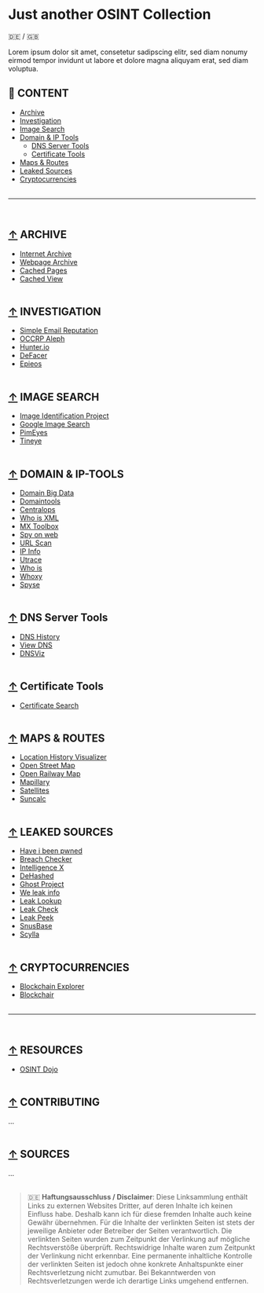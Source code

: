 # Just another OSINT Collection
:de: / :gb:

Lorem ipsum dolor sit amet, consetetur sadipscing elitr, sed diam nonumy eirmod tempor invidunt ut labore et dolore magna aliquyam erat, sed diam voluptua.


## :file_folder: CONTENT
- [Archive](#-archive)
- [Investigation](#-investigation)
- [Image Search](#-image-search)
- [Domain & IP Tools](#-domain--ip-tools)
  - [DNS Server Tools](#-dns-server-tools)
  - [Certificate Tools](#-certificate-tools)
- [Maps & Routes](#-maps--routes)
- [Leaked Sources](#-leaked-sources)
- [Cryptocurrencies](#-cryptocurrencies)
<br/><br/>

---
<br/>

## [↑](#file_folder-content) ARCHIVE
- [Internet Archive](https://archive.org/web/ "Internet Archive")
- [Webpage Archive](https://archive.fo/ "Webpage Archive")
- [Cached Pages](http://www.cachedpages.com/ "Cached Pages")
- [Cached View](http://cachedview.com/ "Cached View")
<br/><br/>

## [↑](#file_folder-content) INVESTIGATION
- [Simple Email Reputation](https://emailrep.io/ "Simple Email Reputation")
- [OCCRP Aleph](https://data.occrp.org/ "OCCRP Aleph")
- [Hunter.io](https://hunter.io/ "Hunter.io")
- [DeFacer](https://defacer.id/ "DeFacer")
- [Epieos](https://tools.epieos.com/ "Epieos")
<br/><br/>

## [↑](#file_folder-content) IMAGE SEARCH
- [Image Identification Project](https://www.imageidentify.com/ "Image Identification Project")
- [Google Image Search](https://images.google.com/ "Google Image Search")
- [PimEyes](https://pimeyes.com/en "PimEyes")
- [Tineye](https://tineye.com/ "Tineye")
<br/><br/>

## [↑](#file_folder-content) DOMAIN & IP-TOOLS

- [Domain Big Data](https://domainbigdata.com/ "Domain Big Data")
- [Domaintools](https://research.domaintools.com/ "Domaintools")
- [Centralops](https://centralops.net/co/domaindossier.aspx "Centralops")
- [Who is XML](https://www.whoisxmlapi.com/ "Who is XML")
- [MX Toolbox](https://mxtoolbox.com/NetworkTools.aspx "MX Toolsbox")
- [Spy on web](https://spyonweb.com/ "Spy on web")
- [URL Scan](https://urlscan.io/ "URL Scan")
- [IP Info](https://ipinfo.io/ "IP Info")
- [Utrace](http://www.utrace.de/ "Utrace")
- [Who is](https://who.is/ "Who is")
- [Whoxy](https://www.whoxy.com/ "Whoxy")
- [Spyse](https://spyse.com/ "Spyse")
<br/><br/>

## [↑](#file_folder-content) DNS Server Tools
- [DNS History](http://dnshistory.org/ "DNS History")
- [View DNS](https://viewdns.info/ "View DNS")
- [DNSViz](https://dnsviz.net/ "DNSVis")
<br/><br/>

## [↑](#file_folder-content) Certificate Tools
- [Certificate Search](https://crt.sh/ "Certificate Search")
<br/><br/>

## [↑](#file_folder-content) MAPS & ROUTES
- [Location History Visualizer](https://locationhistoryvisualizer.com/heatmap/ "Location History Visualizer")
- [Open Street Map](https://www.openstreetmap.de/karte.html "Open Street Map")
- [Open Railway Map](https://www.openrailwaymap.org/ "Open Railway Map")
- [Mapillary](https://www.mapillary.com/app/ "Mapillary")
- [Satellites](https://satellites.pro/ "Satellites")
- [Suncalc](https://www.suncalc.org/#/51.3805,7.4872,16/2021.10.18/12:32/1/3 "Suncalc")
<br/><br/>

## [↑](#file_folder-content) LEAKED SOURCES
- [Have i been pwned](https://haveibeenpwned.com/ "Have i been pwned")
- [Breach Checker](https://breachchecker.com/ "Breach Checker")
- [Intelligence X](https://intelx.io/ "Intelligence X")
- [DeHashed](https://dehashed.com/ "DeHashed")
- [Ghost Project](https://ghostproject.fr/ "Ghost Project")
- [We leak info](https://weleakinfo.to/ "We leak info")
- [Leak Lookup](https://leak-lookup.com/ "Leak Lookup")
- [Leak Check](https://leakcheck.io/ "Leak Check")
- [Leak Peek](https://leakpeek.to/ "Leak Peek")
- [SnusBase](https://snusbase.com/ "SnusBase")
- [Scylla](https://scylla.so/ "Scylla")
<br/><br/>

## [↑](#file_folder-content) CRYPTOCURRENCIES
- [Blockchain Explorer](https://www.blockchain.com/explorer/ "Blockchain Explorer")
- [Blockchair](https://blockchair.com/ "Blockchair")
<br/><br/>

---
<br/>

## [↑](#file_folder-content) RESOURCES
- [OSINT Dojo](https://www.osintdojo.com/resources/ "OSINT Dojo")
<br/><br/>

## [↑](#file_folder-content) CONTRIBUTING
...
<br/><br/>

## [↑](#file_folder-content) SOURCES
...
<br/><br/>


> :de: **Haftungsausschluss / Disclaimer**: Diese Linksammlung enthält Links zu externen Websites Dritter, auf deren Inhalte ich keinen Einfluss habe. Deshalb kann ich für diese fremden Inhalte auch keine Gewähr übernehmen. Für die Inhalte der verlinkten Seiten ist stets der jeweilige Anbieter oder Betreiber der Seiten verantwortlich. Die verlinkten Seiten wurden zum Zeitpunkt der Verlinkung auf mögliche Rechtsverstöße überprüft. Rechtswidrige Inhalte waren zum Zeitpunkt der Verlinkung nicht erkennbar. Eine permanente inhaltliche Kontrolle der verlinkten Seiten ist jedoch ohne konkrete Anhaltspunkte einer Rechtsverletzung nicht zumutbar. Bei Bekanntwerden von Rechtsverletzungen werde ich derartige Links umgehend entfernen.
